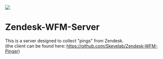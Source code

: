 <a href="https://www.codacy.com/app/app36079384/Zendesk-WFM-Server"><img src="https://www.codacy.com/project/badge/0b3943d1943f4fb280d962b3d18d05c1"/></a>
# Zendesk-WFM-Server

This is a server designed to collect "pings" from Zendesk.  
(the client can be found here: https://github.com/Skeyelab/Zendesk-WFM-Pinger)
